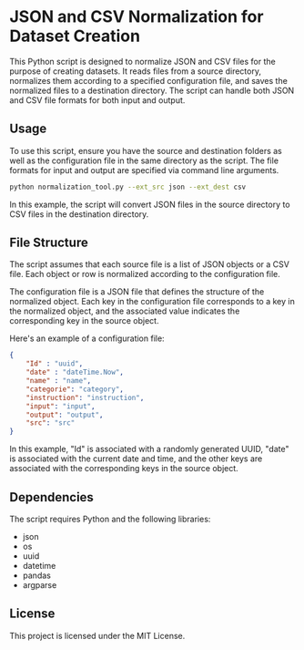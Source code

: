 
# JSON and CSV Normalization for Dataset Creation

This Python script is designed to normalize JSON and CSV files for the purpose of creating datasets. It reads files from a source directory, normalizes them according to a specified configuration file, and saves the normalized files to a destination directory. The script can handle both JSON and CSV file formats for both input and output.

## Usage

To use this script, ensure you have the source and destination folders as well as the configuration file in the same directory as the script. The file formats for input and output are specified via command line arguments.

```bash
python normalization_tool.py --ext_src json --ext_dest csv
```

In this example, the script will convert JSON files in the source directory to CSV files in the destination directory.

## File Structure

The script assumes that each source file is a list of JSON objects or a CSV file. Each object or row is normalized according to the configuration file.

The configuration file is a JSON file that defines the structure of the normalized object. Each key in the configuration file corresponds to a key in the normalized object, and the associated value indicates the corresponding key in the source object.

Here's an example of a configuration file:

```json
{
    "Id" : "uuid",
    "date" : "dateTime.Now",
    "name" : "name",
    "categorie": "category",
    "instruction": "instruction",
    "input": "input",
    "output": "output",
    "src": "src"
}
```

In this example, "Id" is associated with a randomly generated UUID, "date" is associated with the current date and time, and the other keys are associated with the corresponding keys in the source object.

## Dependencies

The script requires Python and the following libraries:

- json
- os
- uuid
- datetime
- pandas
- argparse

## License

This project is licensed under the MIT License.
